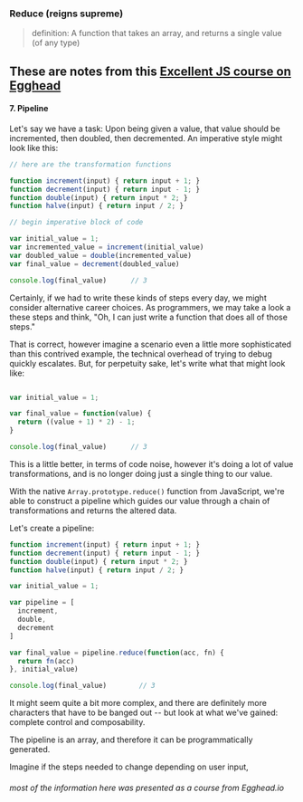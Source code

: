### Reduce (reigns supreme)

> definition: A function that takes an array, and returns a single value (of any type)


## These are notes from this [Excellent JS course on Egghead](https://egghead.io/courses/reduce-data-with-javascript)



#### 7. Pipeline

Let's say we have a task: Upon being given a value, that value should be
incremented, then doubled, then decremented. An imperative style might look like this:

```js
// here are the transformation functions

function increment(input) { return input + 1; }
function decrement(input) { return input - 1; }
function double(input) { return input * 2; }
function halve(input) { return input / 2; }

// begin imperative block of code

var initial_value = 1;
var incremented_value = increment(initial_value)
var doubled_value = double(incremented_value)
var final_value = decrement(doubled_value)

console.log(final_value)      // 3
```

Certainly, if we had to write these kinds of steps every day, we might consider
alternative career choices. As programmers, we may take a look a these steps and
think, "Oh, I can just write a function that does all of those steps."

That is correct, however imagine a scenario even a little more sophisticated than
this contrived example, the technical overhead of trying to debug quickly escalates.
But, for perpetuity sake, let's write what that might look like:

```js

var initial_value = 1;

var final_value = function(value) {
  return ((value + 1) * 2) - 1;
}

console.log(final_value)      // 3
```

This is a little better, in terms of code noise, however it's doing a lot of
value transformations, and is no longer doing just a single thing to our value.

With the native `Array.prototype.reduce()` function from JavaScript, we're able
to construct a pipeline which guides our value through a chain of transformations
and returns the altered data.

Let's create a pipeline:

```js
function increment(input) { return input + 1; }
function decrement(input) { return input - 1; }
function double(input) { return input * 2; }
function halve(input) { return input / 2; }

var initial_value = 1;

var pipeline = [
  increment,
  double,
  decrement
]

var final_value = pipeline.reduce(function(acc, fn) {
  return fn(acc)
}, initial_value)

console.log(final_value)        // 3

```

It might seem quite a bit more complex, and there are definitely more characters
that have to be banged out -- but look at what we've gained: complete control and
composability.

The pipeline is an array, and therefore it can be programmatically generated.

Imagine if the steps needed to change depending on user input,



###### most of the information here was presented as a course from Egghead.io
